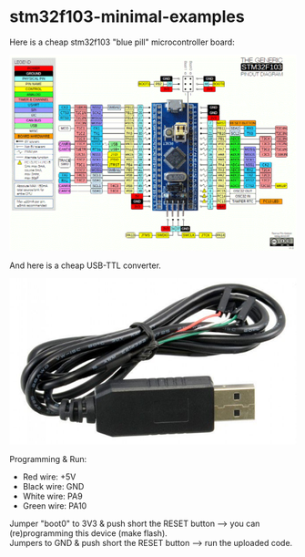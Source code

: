 # stm32f103-minimal-examples
Here is a cheap stm32f103 "blue pill" microcontroller board:

![alt stm32_blue_pill](doc/stm32_blue_pill.png)

And here is a cheap USB-TTL converter.

![alt USB-TTL converter](doc/usb-ttl.jpg)

Programming & Run:

* Red wire: +5V
* Black wire: GND
* White wire: PA9
* Green wire: PA10

Jumper "boot0" to 3V3 & push short the RESET button --> you can (re)programming this device (make flash).<br>
Jumpers to GND & push short the RESET button --> run the uploaded code.
